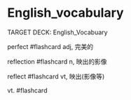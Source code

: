 # English_vocabulary

TARGET DECK: English_Vocabuary

perfect #flashcard 
adj, 完美的

reflection #flashcard 
n, 映出的影像

reflect #flashcard 
vt, 映出(影像等)

vt. #flashcard 

